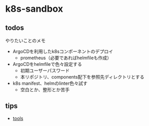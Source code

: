 # k8s-sandbox

## todos

やりたいことのメモ
- ArgoCDを利用したk8sコンポーネントのデプロイ
  - prometheus（必要であればhelmfileも作成）
- ArgoCDをhelmfileで色々設定する
  - 初期ユーザーパスワード
  - 本リポジトリ、components配下を参照先ディレクトリとする
- k8s manifest、helmのlinter色々試す
  - 空白とか、整形とか苦手

## tips
- [tools](./doc/tools.md)
